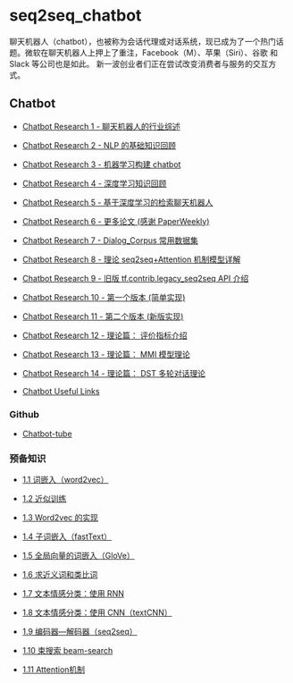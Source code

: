 # seq2seq_chatbot

聊天机器人（chatbot），也被称为会话代理或对话系统，现已成为了一个热门话题。微软在聊天机器人上押上了重注，Facebook（M）、苹果（Siri）、谷歌 和 Slack 等公司也是如此。 新一波创业者们正在尝试改变消费者与服务的交互方式。

## Chatbot

- [Chatbot Research 1 - 聊天机器人的行业综述][b1]

- [Chatbot Research 2 - NLP 的基础知识回顾][b2]

- [Chatbot Research 3 - 机器学习构建 chatbot][b3]

- [Chatbot Research 4 - 深度学习知识回顾][b4]

- [Chatbot Research 5 - 基于深度学习的检索聊天机器人][b5]

- [Chatbot Research 6 - 更多论文 (感谢 PaperWeekly)][b6]

- [Chatbot Research 7 - Dialog_Corpus 常用数据集][b7]

- [Chatbot Research 8 - 理论 seq2seq+Attention 机制模型详解][b8]

- [Chatbot Research 9 - 旧版 tf.contrib.legacy_seq2seq API 介绍][b9]

- [Chatbot Research 10 - 第一个版本 (简单实现)][b10]

- [Chatbot Research 11 - 第二个版本 (新版实现)][b11]

- [Chatbot Research 12 - 理论篇： 评价指标介绍][b12]

- [Chatbot Research 13 - 理论篇： MMI 模型理论][0]

- [Chatbot Research 14 - 理论篇： DST 多轮对话理论][0]

- [Chatbot Useful Links][bot1]

[bot1]: /2018/11/15/ops/ops-common-links-for-chatbot/

[0]: /chatbot
[b1]: http://www.sggo.me/2017/08/11/chatbot/chatbot-research1/
[b2]: http://www.sggo.me/2017/08/12/chatbot/chatbot-research2/
[b3]: http://www.sggo.me/2017/08/13/chatbot/chatbot-research3/
[b4]: http://www.sggo.me/2017/08/14/chatbot/chatbot-research4/
[b5]: http://www.sggo.me/2017/08/15/chatbot/chatbot-research5/
[b6]: http://www.sggo.me/2017/08/16/chatbot/chatbot-research6/
[b7]: http://www.sggo.me/2017/09/26/chatbot/chatbot-research7/
[b8]: http://www.sggo.me/2017/11/17/chatbot/chatbot-research8/
[b9]:http://www.sggo.me/2017/11/19/chatbot/chatbot-research9/
[b10]: http://www.sggo.me/2017/11/26/chatbot/chatbot-research10/
[b11]: http://www.sggo.me/2018/11/29/chatbot/chatbot-research11/
[b12]: http://www.sggo.me/2018/12/01/chatbot/chatbot-research12/


### Github

- [Chatbot-tube](https://github.com/chatbot-tube)

### 预备知识

- [1.1 词嵌入（word2vec）][0]

- [1.2 近似训练][0]

- [1.3 Word2vec 的实现][0]

- [1.4 子词嵌入（fastText）][0]

- [1.5 全局向量的词嵌入（GloVe）][0]

- [1.6 求近义词和类比词][0]

- [1.7 文本情感分类：使用 RNN][0]

- [1.8 文本情感分类：使用 CNN（textCNN）][0]

- [1.9 编码器—解码器（seq2seq）][0]

- [1.10 束搜索 beam-search][0]

- [1.11 Attention机制][0]


[0]: https://github.com/blair101/seq2seq_chatbot/
